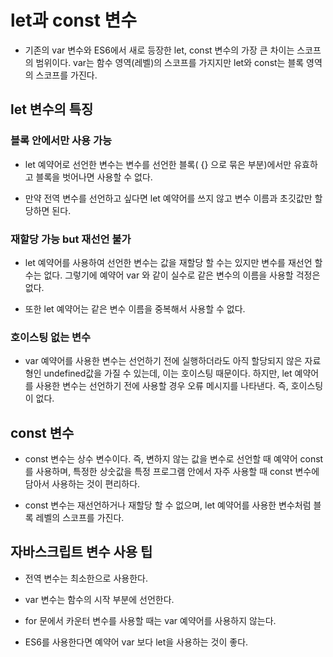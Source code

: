 # let과 const 변수

* 기존의 var 변수와 ES6에서 새로 등장한 let, const 변수의 가장 큰 차이는 스코프의 범위이다. var는 함수 영역(레벨)의 스코프를 가지지만 let와 const는 블록 영역의 스코프를 가진다.

## let 변수의 특징

### 블록 안에서만 사용 가능

* let 예약어로 선언한 변수는 변수를 선언한 블록( {} 으로 묶은 부분)에서만 유효하고 블록을 벗어나면 사용할 수 없다.

* 만약 전역 변수를 선언하고 싶다면 let 예약어를 쓰지 않고 변수 이름과 초깃값만 할당하면 된다.

### 재할당 가능 but 재선언 불가

* let 예약어를 사용하여 선언한 변수는 값을 재할당 할 수는 있지만 변수를 재선언 할 수는 없다. 그렇기에 예약어 var 와 같이 실수로 같은 변수의 이름을 사용할 걱정은 없다.

* 또한 let 예약어는 같은 변수 이름을 중복해서 사용할 수 없다.

### 호이스팅 없는 변수

* var 예약어를 사용한 변수는 선언하기 전에 실행하더라도 아직 할당되지 않은 자료형인 undefined값을 가질 수 있는데, 이는 호이스팅 때문이다. 하지만, let 예약어를 사용한 변수는 선언하기 전에 사용할 경우 오류 메시지를 나타낸다. 즉, 호이스팅이 없다. 

## const 변수

* const 변수는 상수 변수이다. 즉, 변하지 않는 값을 변수로 선언할 때 예약어 const를 사용하며, 특정한 상숫값을 특정 프로그램 안에서 자주 사용할 때 const 변수에 담아서 사용하는 것이 편리하다.

* const 변수는 재선언하거나 재할당 할 수 없으며, let 예약어를 사용한 변수처럼 블록 레벨의 스코프를 가진다.

## 자바스크립트 변수 사용 팁

* 전역 변수는 최소한으로 사용한다.

* var 변수는 함수의 시작 부분에 선언한다.

* for 문에서 카운터 변수를 사용할 때는 var 예약어를 사용하지 않는다.

* ES6를 사용한다면 예약어 var 보다 let을 사용하는 것이 좋다.
